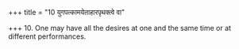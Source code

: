 +++
title = "10 युगपत्कामयेताहारपृथक्त्वे वा"

+++
10. One may have all the desires at one and the same time or at different performances.
